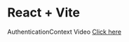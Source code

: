# React + Vite
AuthenticationContext Video
<a href="https://drive.google.com/file/d/1jhPnCDC1ERUIRjTzby4rPeXTbiD8TONE/view?usp=sharing">Click here</a>
